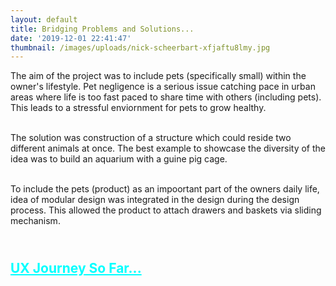 ```yaml
---
layout: default
title: Bridging Problems and Solutions...
date: '2019-12-01 22:41:47'
thumbnail: /images/uploads/nick-scheerbart-xfjaftu8lmy.jpg
---
```

The aim of the project was to include pets (specifically small) within the owner's lifestyle. Pet negligence is a serious issue catching pace in urban areas where life is too fast paced to share time with others (including pets). This leads to a stressful enviornment for pets to grow healthy. 

<br>The solution was construction of a structure which could reside two different animals at once. The best example to showcase the diversity of the idea was to build an aquarium with a guine pig cage. 

<br> To include the pets (product) as an impoortant part of the owners daily life, idea of modular design was integrated in the design during the design process. This allowed the product to attach drawers and baskets via sliding mechanism.

## <br><font color="cyan"><u>UX Journey So Far...

<br><br>
